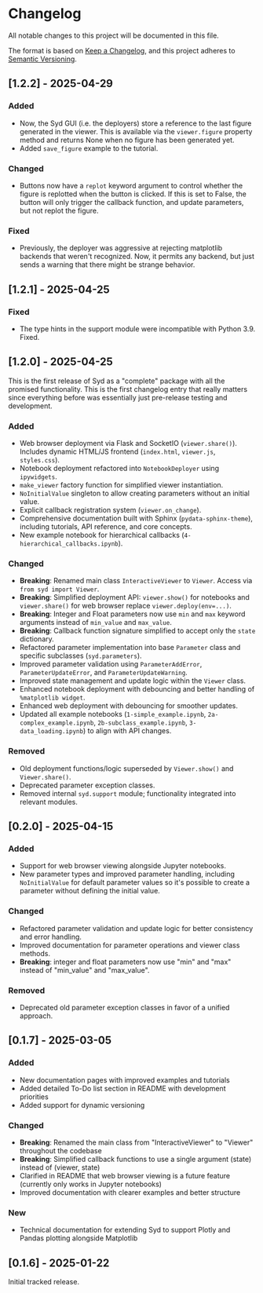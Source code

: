 # Changelog

All notable changes to this project will be documented in this file.

The format is based on [Keep a Changelog](https://keepachangelog.com/en/1.0.0/),
and this project adheres to [Semantic Versioning](https://semver.org/spec/v2.0.0.html).

## [1.2.2] - 2025-04-29

### Added
- Now, the Syd GUI (i.e. the deployers) store a reference to the last figure generated in the viewer. This
  is available via the `viewer.figure` property method and returns None when no figure has been generated yet.
- Added `save_figure` example to the tutorial.

### Changed
- Buttons now have a `replot` keyword argument to control whether the figure is replotted when the button is clicked. If this
  is set to False, the button will only trigger the callback function, and update parameters, but not replot the figure. 

### Fixed
- Previously, the deployer was aggressive at rejecting matplotlib backends that weren't recognized. Now, it permits any backend,
but just sends a warning that there might be strange behavior. 

## [1.2.1] - 2025-04-25

### Fixed
- The type hints in the support module were incompatible with Python 3.9. Fixed. 


## [1.2.0] - 2025-04-25

This is the first release of Syd as a "complete" package with all the promised functionality. This is the first changelog entry that
really matters since everything before was essentially just pre-release testing and development. 

### Added
- Web browser deployment via Flask and SocketIO (`viewer.share()`). Includes dynamic HTML/JS frontend (`index.html`, `viewer.js`, `styles.css`).
- Notebook deployment refactored into `NotebookDeployer` using `ipywidgets`.
- `make_viewer` factory function for simplified viewer instantiation.
- `NoInitialValue` singleton to allow creating parameters without an initial value.
- Explicit callback registration system (`viewer.on_change`).
- Comprehensive documentation built with Sphinx (`pydata-sphinx-theme`), including tutorials, API reference, and core concepts.
- New example notebook for hierarchical callbacks (`4-hierarchical_callbacks.ipynb`).

### Changed
- **Breaking**: Renamed main class `InteractiveViewer` to `Viewer`. Access via `from syd import Viewer`.
- **Breaking**: Simplified deployment API: `viewer.show()` for notebooks and `viewer.share()` for web browser replace `viewer.deploy(env=...)`.
- **Breaking**: Integer and Float parameters now use `min` and `max` keyword arguments instead of `min_value` and `max_value`.
- **Breaking**: Callback function signature simplified to accept only the `state` dictionary.
- Refactored parameter implementation into base `Parameter` class and specific subclasses (`syd.parameters`).
- Improved parameter validation using `ParameterAddError`, `ParameterUpdateError`, and `ParameterUpdateWarning`.
- Improved state management and update logic within the `Viewer` class.
- Enhanced notebook deployment with debouncing and better handling of `%matplotlib widget`.
- Enhanced web deployment with debouncing for smoother updates.
- Updated all example notebooks (`1-simple_example.ipynb`, `2a-complex_example.ipynb`, `2b-subclass_example.ipynb`, `3-data_loading.ipynb`) to align with API changes.

### Removed
- Old deployment functions/logic superseded by `Viewer.show()` and `Viewer.share()`.
- Deprecated parameter exception classes.
- Removed internal `syd.support` module; functionality integrated into relevant modules.

## [0.2.0] - 2025-04-15

### Added
- Support for web browser viewing alongside Jupyter notebooks.
- New parameter types and improved parameter handling, including `NoInitialValue` for default parameter values so it's possible to create a parameter without defining the initial value.

### Changed
- Refactored parameter validation and update logic for better consistency and error handling.
- Improved documentation for parameter operations and viewer class methods.
- **Breaking**: integer and float parameters now use "min" and "max" instead of "min_value" and "max_value".

### Removed
- Deprecated old parameter exception classes in favor of a unified approach.

## [0.1.7] - 2025-03-05

### Added
- New documentation pages with improved examples and tutorials
- Added detailed To-Do list section in README with development priorities
- Added support for dynamic versioning

### Changed
- **Breaking**: Renamed the main class from "InteractiveViewer" to "Viewer" throughout the codebase
- **Breaking**: Simplified callback functions to use a single argument (state) instead of (viewer, state)
- Clarified in README that web browser viewing is a future feature (currently only works in Jupyter notebooks)
- Improved documentation with clearer examples and better structure

### New
- Technical documentation for extending Syd to support Plotly and Pandas plotting alongside Matplotlib

## [0.1.6] - 2025-01-22

Initial tracked release. 